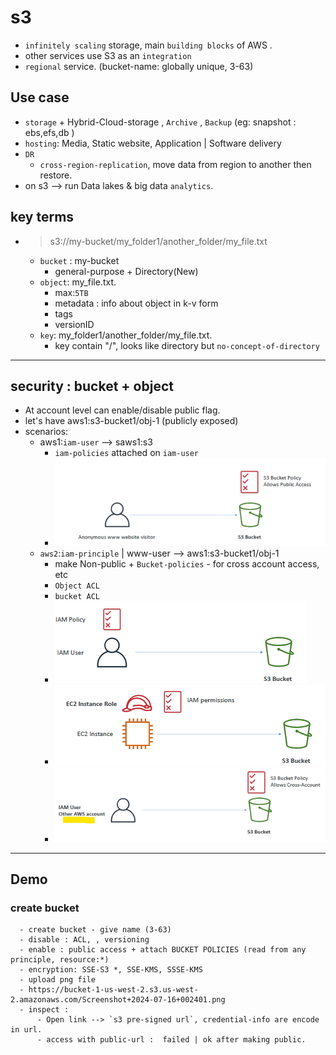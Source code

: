 # s3
- `infinitely scaling` storage, main `building blocks` of AWS .
- other services use S3 as an `integration`
- `regional` service. (bucket-name: globally unique, 3-63)

## Use case
- `storage` + Hybrid-Cloud-storage , `Archive` ,  `Backup` (eg: snapshot : ebs,efs,db )
- `hosting`: Media, Static website, Application | Software delivery
- `DR` 
  - `cross-region-replication`, move data from region to another then restore.
- on s3 --> run Data lakes & big data `analytics`.

## key terms
- > s3://my-bucket/my_folder1/another_folder/my_file.txt
  - `bucket` : my-bucket 
    - general-purpose + Directory(New)
  - `object`: my_file.txt. 
    - max:`5TB`
    - metadata : info about object in k-v form
    - tags
    - versionID
  - `key`: my_folder1/another_folder/my_file.txt. 
    - key contain "/", looks like directory but `no-concept-of-directory`
  
---

## security : bucket + object
- At account level can enable/disable public flag.
- let's have aws1:s3-bucket1/obj-1 (publicly exposed)
- scenarios:
  - aws1:`iam-user` --> saws1:s3
    - `iam-policies` attached on `iam-user`
    - ![img.png](img.png)
  - `aws2`:`iam-principle` | www-user --> aws1:s3-bucket1/obj-1
    - make Non-public + `Bucket-policies`  - for cross account access, etc
    - `Object ACL` 
    - `bucket ACL`
    - ![img_1.png](img_1.png)
    - ![img_2.png](img_2.png)
    - ![img_3.png](img_3.png)

---
## Demo
### create bucket
```  
  - create bucket - give name (3-63)
  - disable : ACL, , versioning
  - enable : public access + attach BUCKET POLICIES (read from any principle, resource:*)
  - encryption: SSE-S3 *, SSE-KMS, SSSE-KMS
  - upload png file
  - https://bucket-1-us-west-2.s3.us-west-2.amazonaws.com/Screenshot+2024-07-16+002401.png
  - inspect : 
      - Open link --> `s3 pre-signed url`, credential-info are encode in url.
      - access with public-url :  failed | ok after making public.
     
```



  



